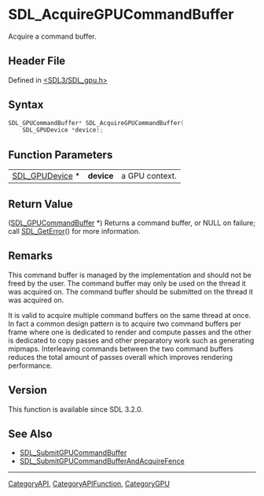 # SDL_AcquireGPUCommandBuffer

Acquire a command buffer.

## Header File

Defined in [<SDL3/SDL_gpu.h>](https://github.com/libsdl-org/SDL/blob/main/include/SDL3/SDL_gpu.h)

## Syntax

```c
SDL_GPUCommandBuffer* SDL_AcquireGPUCommandBuffer(
    SDL_GPUDevice *device);
```

## Function Parameters

|                                  |            |                |
| -------------------------------- | ---------- | -------------- |
| [SDL_GPUDevice](SDL_GPUDevice) * | **device** | a GPU context. |

## Return Value

([SDL_GPUCommandBuffer](SDL_GPUCommandBuffer) *) Returns a command buffer,
or NULL on failure; call [SDL_GetError](SDL_GetError)() for more
information.

## Remarks

This command buffer is managed by the implementation and should not be
freed by the user. The command buffer may only be used on the thread it was
acquired on. The command buffer should be submitted on the thread it was
acquired on.

It is valid to acquire multiple command buffers on the same thread at once.
In fact a common design pattern is to acquire two command buffers per frame
where one is dedicated to render and compute passes and the other is
dedicated to copy passes and other preparatory work such as generating
mipmaps. Interleaving commands between the two command buffers reduces the
total amount of passes overall which improves rendering performance.

## Version

This function is available since SDL 3.2.0.

## See Also

- [SDL_SubmitGPUCommandBuffer](SDL_SubmitGPUCommandBuffer)
- [SDL_SubmitGPUCommandBufferAndAcquireFence](SDL_SubmitGPUCommandBufferAndAcquireFence)

----
[CategoryAPI](CategoryAPI), [CategoryAPIFunction](CategoryAPIFunction), [CategoryGPU](CategoryGPU)

